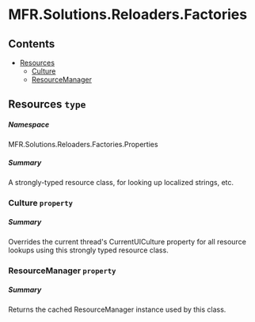 <a name='assembly'></a>
# MFR.Solutions.Reloaders.Factories

## Contents

- [Resources](#T-MFR-Solutions-Reloaders-Factories-Properties-Resources 'MFR.Solutions.Reloaders.Factories.Properties.Resources')
  - [Culture](#P-MFR-Solutions-Reloaders-Factories-Properties-Resources-Culture 'MFR.Solutions.Reloaders.Factories.Properties.Resources.Culture')
  - [ResourceManager](#P-MFR-Solutions-Reloaders-Factories-Properties-Resources-ResourceManager 'MFR.Solutions.Reloaders.Factories.Properties.Resources.ResourceManager')

<a name='T-MFR-Solutions-Reloaders-Factories-Properties-Resources'></a>
## Resources `type`

##### Namespace

MFR.Solutions.Reloaders.Factories.Properties

##### Summary

A strongly-typed resource class, for looking up localized strings, etc.

<a name='P-MFR-Solutions-Reloaders-Factories-Properties-Resources-Culture'></a>
### Culture `property`

##### Summary

Overrides the current thread's CurrentUICulture property for all
  resource lookups using this strongly typed resource class.

<a name='P-MFR-Solutions-Reloaders-Factories-Properties-Resources-ResourceManager'></a>
### ResourceManager `property`

##### Summary

Returns the cached ResourceManager instance used by this class.
